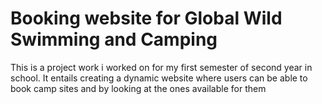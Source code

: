 # Booking website for Global Wild Swimming and Camping

This is a project work i worked on for my first semester of second year in school. It entails creating a dynamic website where users can be able to book camp sites and by looking at the ones available for them
